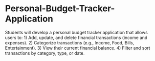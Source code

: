 # Personal-Budget-Tracker-Application
Students will develop a personal budget tracker application that allows users to: 1) Add, update, and delete financial transactions (income and expenses). 2) Categorize transactions (e.g., Income, Food, Bills, Entertainment). 3) View their current financial balance. 4) Filter and sort transactions by category, type, or date.
